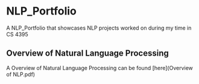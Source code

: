 # NLP_Portfolio
A NLP_Portfolio that showcases NLP projects worked on during my time in CS 4395

## Overview of Natural Language Processing
A Overview of Natural Language Processing can be found [here](Overview of  NLP.pdf)
